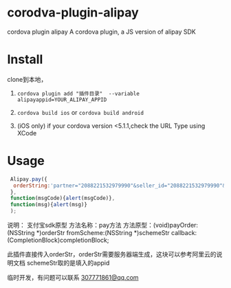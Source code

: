 # corodva-plugin-alipay
cordova plugin alipay
A cordova plugin, a JS version of alipay SDK

# Install
clone到本地，
1. ```cordova plugin add "插件目录"  --variable alipayappid=YOUR_ALIPAY_APPID```

2. ```cordova build ios``` or ```cordova build android```

3. (iOS only) if your cordova version <5.1.1,check the URL Type using XCode

# Usage

```Javascript
 Alipay.pay({
  orderString:'partner="2088221532979990"&seller_id="2088221532979990"&out_trade_no="W8OQO9SBGPMRVM8"&subject="1"&body="我是测试数据"&total_fee="0.02"&notify_url="http://www.xxx.com"&service="mobile.securitypay.pay"&payment_type="1"&_input_charset="utf-8"&it_b_pay="30m"&show_url="m.alipay.com"&sign="Sf43Dxwdymdq3%2FqdhfBy4FEZzade%2FXhgduPIWV9%2BTuXCs%2FtozmlaiZWaF%2FmlWp2BdVQyUzC0NcPK8%2FcENQUodKzU8ZjkwFQPyMnxLqVjcuqBh%2FiYfMRBg9wMQWaxfRv5o5Gkqgvzq71MVO%2Fz1UttgnNqvWoL3RBw1GxSXQKmuoc%3D"&sign_type="RSA"'
 },
 function(msgCode){alert(msgCode)},
 function(msg){alert(msg)}
 );
```
说明：
支付宝sdk原型
方法名称：pay方法
方法原型：(void)payOrder:(NSString *)orderStr fromScheme:(NSString *)schemeStr callback:(CompletionBlock)completionBlock;

此插件直接传入orderStr，orderStr需要服务器端生成，这块可以参考阿里云的说明文档
schemeStr取的是填入的appid

临时开发，有问题可以联系 307771861@qq.com
